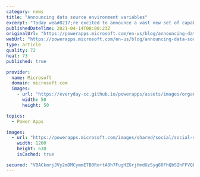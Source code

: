 ```yaml
---
category: news
title: "Announcing data source environment variables"
excerpt: "Today we&#8217;re excited to announce a vast new set of capabilities that provide enterprise grade application lifecycle management for the data sources used within canvas apps and cloud flows. Environment variables are now natively built into authoring experiences across canvas apps and flows as well"
publishedDateTime: 2021-04-14T08:00:23Z
originalUrl: "https://powerapps.microsoft.com/en-us/blog/announcing-data-source-environment-variables/"
webUrl: "https://powerapps.microsoft.com/en-us/blog/announcing-data-source-environment-variables/"
type: article
quality: 72
heat: 73
published: true

provider:
  name: Microsoft
  domain: microsoft.com
  images:
    - url: "https://everyday-cc.github.io/powerapps/assets/images/organizations/microsoft.com-50x50.jpg"
      width: 50
      height: 50

topics:
  - Power Apps

images:
  - url: "https://powerapps.microsoft.com/images/shared/social/social-share-post-ignite.png"
    width: 1200
    height: 630
    isCached: true

secured: "VBACkmrjJVy2mDMCymmETB0Ro+tA8h7FugHZGrjHmdUzSyg80FhQbSIhFFVQLGiE8+ng81XbrxgfRLkmOMQnwmO8VpGCKH9D3wraH2ykVNP4ocLCjK7qfvHzFEMCIukUzOypkbMjy7+8gDV9NfzHlnCcxZFQJ/R/TOibTUg2tXs3MGC04f01DkZxs6io4q5cOOoAgyJpDNUMlE3D5Nd50CVV5BwBX/+N+FamFG4Un57y69eljOwAUUCZ3wxtSp3SNjgES6ljfR8Xj42vACq0kEmUlebnGJipePJbmfGXbvm56tiFQ4ZBwp+BnErbgjQcKppTOxCvCd9HGzxBColKdGHIOvAJDQ+GhEq9Xssa4nY=;NQzsXh6CNU/Q0AtQLEeKdQ=="
---
```


